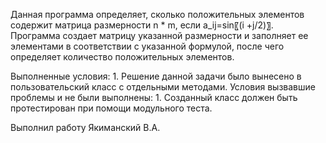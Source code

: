 Данная программа определяет, сколько положительных элементов содержит матрица размерности n * m, если a_ij=sin⁡〖(i +j/2)〗. 
Программа создает матрицу указанной размерности и заполняет ее элементами в соответствии с указанной формулой,
после чего определяет количество положительных элементов.

Выполненные условия:
	1.	Решение данной задачи было вынесено в пользовательский класс с отдельными методами.
Условия вызвавшие проблемы и не были выполнены:
	1.	Созданный класс должен быть протестирован при помощи модульного теста.
	
Выполнил работу Якиманский В.А.